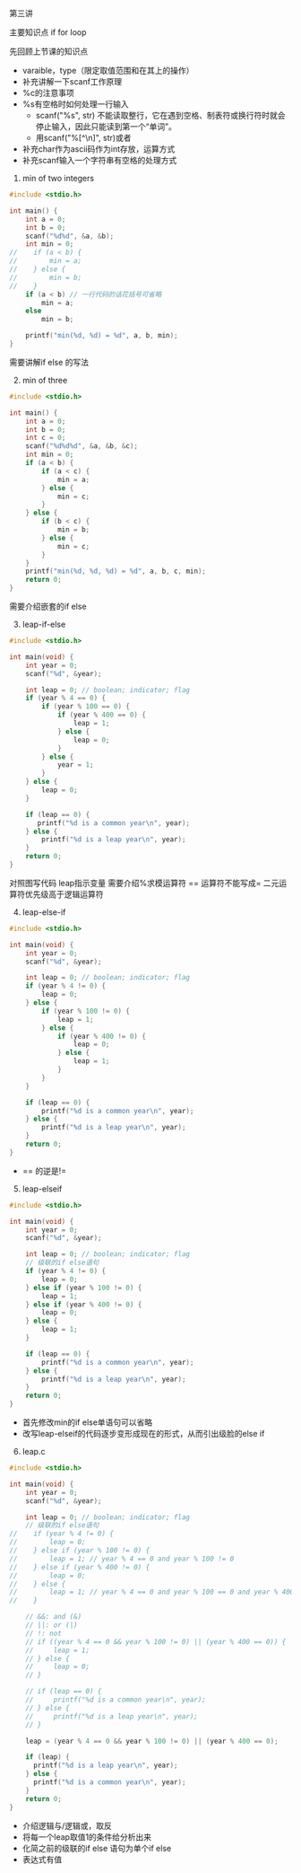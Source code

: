 第三讲

主要知识点 if for loop

先回顾上节课的知识点
- varaible，type（限定取值范围和在其上的操作）
- 补充讲解一下scanf工作原理
- %c的注意事项
- %s有空格时如何处理一行输入
    - scanf("%s", str) 不能读取整行，它在遇到空格、制表符或换行符时就会停止输入，因此只能读到第一个“单词”。
    - 用scanf("%[^\n]", str)或者
- 补充char作为ascii码作为int存放，运算方式
- 补充scanf输入一个字符串有空格的处理方式

1. min of two integers

```C
#include <stdio.h>

int main() {
    int a = 0;
    int b = 0;
    scanf("%d%d", &a, &b);
    int min = 0;
//    if (a < b) {
//        min = a;
//    } else {
//        min = b;
//    }
    if (a < b) // 一行代码的话花括号可省略
        min = a;
    else
        min = b;

    printf("min(%d, %d) = %d", a, b, min);
}
```

需要讲解if else 的写法

2. min of three

```C
#include <stdio.h>

int main() {
    int a = 0;
    int b = 0;
    int c = 0;
    scanf("%d%d%d", &a, &b, &c);
    int min = 0;
    if (a < b) {
        if (a < c) {
            min = a;
        } else {
            min = c;
        }
    } else {
        if (b < c) {
            min = b;
        } else {
            min = c;
        }
    }
    printf("min(%d, %d, %d) = %d", a, b, c, min);
    return 0;
}
```

需要介绍嵌套的if else

3. leap-if-else

```C
#include <stdio.h>

int main(void) {
    int year = 0;
    scanf("%d", &year);

    int leap = 0; // boolean; indicator; flag
    if (year % 4 == 0) {
        if (year % 100 == 0) {
            if (year % 400 == 0) {
                leap = 1;
            } else {
                leap = 0;
            }
        } else {
            year = 1;
        }
    } else {
        leap = 0;
    }

    if (leap == 0) {
       printf("%d is a common year\n", year);
    } else {
        printf("%d is a leap year\n", year);
    }
    return 0;
}
```

对照图写代码
leap指示变量
需要介绍%求模运算符
== 运算符不能写成= 
二元运算符优先级高于逻辑运算符

4. leap-else-if

```C
#include <stdio.h>

int main(void) {
    int year = 0;
    scanf("%d", &year);

    int leap = 0; // boolean; indicator; flag
    if (year % 4 != 0) {
        leap = 0;
    } else {
        if (year % 100 != 0) {
            leap = 1;
        } else {
            if (year % 400 != 0) {
                leap = 0;
            } else {
                leap = 1;
            }
        }
    }

    if (leap == 0) {
        printf("%d is a common year\n", year);
    } else {
        printf("%d is a leap year\n", year);
    }
    return 0;
}
```
- == 的逆是!=

5. leap-elseif

```C
#include <stdio.h>

int main(void) {
    int year = 0;
    scanf("%d", &year);

    int leap = 0; // boolean; indicator; flag
    // 级联的if else语句
    if (year % 4 != 0) {
        leap = 0;
    } else if (year % 100 != 0) {
        leap = 1;
    } else if (year % 400 != 0) {
        leap = 0;
    } else {
        leap = 1;
    }

    if (leap == 0) {
        printf("%d is a common year\n", year);
    } else {
        printf("%d is a leap year\n", year);
    }
    return 0;
}
```

- 首先修改min的if else单语句可以省略
- 改写leap-elseif的代码逐步变形成现在的形式，从而引出级脸的else if

6. leap.c

```C
#include <stdio.h>

int main(void) {
    int year = 0;
    scanf("%d", &year);

    int leap = 0; // boolean; indicator; flag
    // 级联的if else语句
//    if (year % 4 != 0) {
//        leap = 0;
//    } else if (year % 100 != 0) {
//        leap = 1; // year % 4 == 0 and year % 100 != 0
//    } else if (year % 400 != 0) {
//        leap = 0;
//    } else {
//        leap = 1; // year % 4 == 0 and year % 100 == 0 and year % 400 == 0
//    }

    // &&: and (&)
    // ||: or (|)
    // !: not
    // if ((year % 4 == 0 && year % 100 != 0) || (year % 400 == 0)) {
    //     leap = 1;
    // } else {
    //     leap = 0;
    // }

    // if (leap == 0) {
    //     printf("%d is a common year\n", year);
    // } else {
    //     printf("%d is a leap year\n", year);
    // }

    leap = (year % 4 == 0 && year % 100 != 0) || (year % 400 == 0);

    if (leap) {
      printf("%d is a leap year\n", year);
    } else {
      printf("%d is a common year\n", year);
    }
    return 0;
}
```

- 介绍逻辑与/逻辑或，取反
- 将每一个leap取值1的条件给分析出来
- 化简之前的级联的if else 语句为单个if else
- 表达式有值

